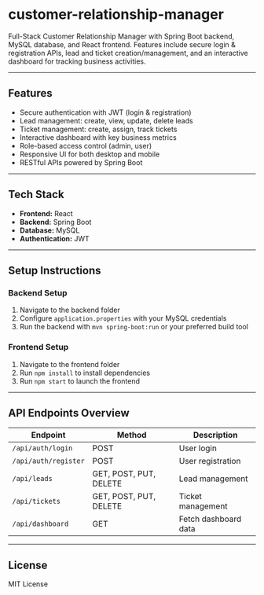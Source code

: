 # customer-relationship-manager
Full-Stack Customer Relationship Manager with Spring Boot backend, MySQL database, and React frontend. Features include secure login &amp; registration APIs, lead and ticket creation/management, and an interactive dashboard for tracking business activities.

---

## Features

- Secure authentication with JWT (login & registration)  
- Lead management: create, view, update, delete leads  
- Ticket management: create, assign, track tickets  
- Interactive dashboard with key business metrics  
- Role-based access control (admin, user)  
- Responsive UI for both desktop and mobile  
- RESTful APIs powered by Spring Boot  

---

## Tech Stack

- **Frontend:** React  
- **Backend:** Spring Boot  
- **Database:** MySQL  
- **Authentication:** JWT    

---

## Setup Instructions

### Backend Setup
1. Navigate to the backend folder  
2. Configure `application.properties` with your MySQL credentials  
3. Run the backend with `mvn spring-boot:run` or your preferred build tool  

### Frontend Setup
1. Navigate to the frontend folder  
2. Run `npm install` to install dependencies  
3. Run `npm start` to launch the frontend  

---

## API Endpoints Overview

| Endpoint           | Method | Description             |
|--------------------|--------|-------------------------|
| `/api/auth/login`  | POST   | User login              |
| `/api/auth/register` | POST   | User registration       |
| `/api/leads`       | GET, POST, PUT, DELETE | Lead management        |
| `/api/tickets`     | GET, POST, PUT, DELETE | Ticket management      |
| `/api/dashboard`   | GET    | Fetch dashboard data    |

---

## License

MIT License 
